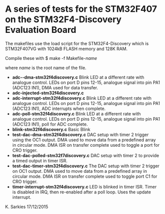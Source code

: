 A series of tests for the STM32F407 on the STM32F4-Discovery Evaluation Board
=============================================================================

The makefiles use the load script for the STM32F4-Discovery which is STM32F407VG
with 1024kB FLASH memory and 128K RAM.

Compile these with
$ make -f Makefile-*name*

where *name* is the root name of the file.

* **adc--dma-stm32f4discovery.c**
Blink LED at a different rate with analogue control. LEDs on port D pins 12-15,
analogue signal into pin PA1 (ADC123 IN1), DMA used for data transfer.
* **adc-injected-stm32f4discovery.c**
* **adc-interrupt-stm32f4discovery.c**
Blink LED at a different rate with analogue control. LEDs on port D pins 12-15,
analogue signal into pin PA1 (ADC123 IN1), ADC interrupts when complete.
* **adc-poll-stm32f4discovery.c**
Blink LED at a different rate with analogue control. LEDs on port D pins 12-15,
analogue signal into pin PA1 (ADC123 IN1), poll for ADC complete.
* **blink-stm32f4discovery.c**
Basic Blink
* **test-dac-dma-stm32f4discovery.c**
DAC setup with timer 2 trigger using the OC1 output.
DMA used to move data from a predefined array in circular mode.
DMA ISR on transfer complete used to toggle a port for CRO trigger.
* **test-dac-polled-stm32f7discovery.c**
DAC setup with timer 2 to provide a timed output in timer ISR.
* **test-dac-timer-stm32f4discovery.c**
The DAC setup with timer 2 trigger on OC1 output.
DMA used to move data from a predefined array in circular mode.
DMA ISR on transfer complete used to toggle port C1 for CRO trigger.
* **timer-interrupt-stm32f4discovery.c**
LED is blinked in timer ISR. Timer is disabled in IRQ, then re-enabled after a
poll loop. Uses the update interrupt.

K. Sarkies
17/12/2015
